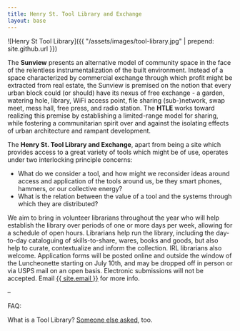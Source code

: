 ```yaml
---
title: Henry St. Tool Library and Exchange
layout: base
---
```


![Henry St Tool Library]({{ "/assets/images/tool-library.jpg" | prepend: site.github.url }})

The **Sunview** presents an alternative model of community space in the face of
the relentless instrumentalization of the built environment. Instead of a space
characterized by commercial exchange through which profit might be extracted
from real estate, the Sunview is premised on the notion that every urban block
could (or should) have its nexus of free exchange - a garden, watering hole,
library, WiFi access point, file sharing (sub-)network, swap meet, mess hall,
free press, and radio station. The **HTLE** works toward realizing this premise
by establishing a limited-range model for sharing, while fostering a
communitarian spirit over and against the isolating effects of urban
architecture and rampant development.

The **Henry St. Tool Library and Exchange**, apart from being a site which
provides access to a great variety of tools which might be of use, operates
under two interlocking principle concerns:

- What do we consider a tool, and how might we reconsider ideas around access
  and application of the tools around us, be they smart phones, hammers, or
  our collective energy?
- What is the relation between the value of a tool and the systems through
  which they are distributed?

We aim to bring in volunteer librarians throughout the year who will help
establish the library over periods of one or more days per week, allowing for
a schedule of open hours. Librarians help run the library, including the
day-to-day cataloguing of skills-to-share, wares, books and goods, but also
help to curate, contextualize and inform the collection. IRL librarians also
welcome. Application forms will be posted online and outside the window of the
Luncheonette starting on July 10th, and may be dropped off in person or via
USPS mail on an open basis. Electronic submissions will not be accepted.
Email <a href="mailto:{{ site.email }}">{{ site.email }}</a> for more info.

–

FAQ:

What is a Tool Library? [Someone else asked](http://whatweekly.com/2012/10/04/how-to-build-a-tool-library/), too.
